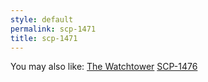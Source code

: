 ```yaml
---
style: default
permalink: scp-1471
title: scp-1471
---
```

You may also like:
[The Watchtower](http://scp-wiki.net/the-watchtower)
[SCP-1476](http://scp-wiki.net/scp-1476)